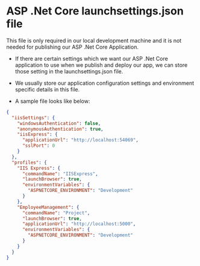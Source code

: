 # ASP .Net Core launchsettings.json file

This file is only required in our local development machine and it is not needed for publishing our ASP .Net Core Application.

- If there are certain settings which we want our ASP .Net Core application to use when we publish and deploy our app, we can store those setting in the launchsettings.json file.

- We usually store our application configuration settings and environment specific details in this file.

- A sample file looks like below:

```json
{
  "iisSettings": {
    "windowsAuthentication": false,
    "anonymousAuthentication": true,
    "iisExpress": {
      "applicationUrl": "http://localhost:54069",
      "sslPort": 0
    }
  },
  "profiles": {
    "IIS Express": {
      "commandName": "IISExpress",
      "launchBrowser": true,
      "environmentVariables": {
        "ASPNETCORE_ENVIRONMENT": "Development"
      }
    },
    "EmployeeManagement": {
      "commandName": "Project",
      "launchBrowser": true,
      "applicationUrl": "http://localhost:5000",
      "environmentVariables": {
        "ASPNETCORE_ENVIRONMENT": "Development"
      }
    }
  }
}
```

